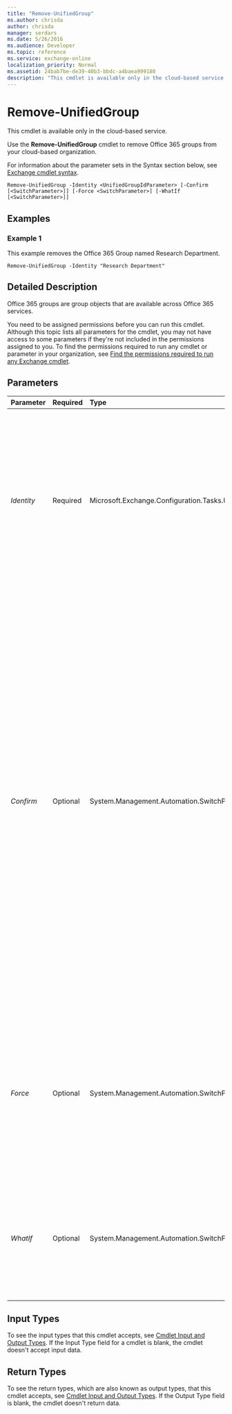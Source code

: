 ```yaml
---
title: "Remove-UnifiedGroup"
ms.author: chrisda
author: chrisda
manager: serdars
ms.date: 5/26/2016
ms.audience: Developer
ms.topic: reference
ms.service: exchange-online
localization_priority: Normal
ms.assetid: 24bab7be-de39-40b3-bbdc-a4baea999180
description: "This cmdlet is available only in the cloud-based service."
---
```


# Remove-UnifiedGroup

This cmdlet is available only in the cloud-based service. 
  
Use the **Remove-UnifiedGroup** cmdlet to remove Office 365 groups from your cloud-based organization.
  
For information about the parameter sets in the Syntax section below, see [Exchange cmdlet syntax](https://technet.microsoft.com/library/bb123552.aspx). 
  
```
Remove-UnifiedGroup -Identity <UnifiedGroupIdParameter> [-Confirm [<SwitchParameter>]] [-Force <SwitchParameter>] [-WhatIf [<SwitchParameter>]]

```

## Examples
<a name="Examples"> </a>

### Example 1

This example removes the Office 365 Group named Research Department.
  
```
Remove-UnifiedGroup -Identity "Research Department"
```

## Detailed Description
<a name="DetailedDescription"> </a>

Office 365 groups are group objects that are available across Office 365 services. 
  
You need to be assigned permissions before you can run this cmdlet. Although this topic lists all parameters for the cmdlet, you may not have access to some parameters if they're not included in the permissions assigned to you. To find the permissions required to run any cmdlet or parameter in your organization, see [Find the permissions required to run any Exchange cmdlet](https://technet.microsoft.com/library/mt432940.aspx). 
  
## Parameters
<a name="DetailedDescription"> </a>

|**Parameter**|**Required**|**Type**|**Description**|
|:-----|:-----|:-----|:-----|
| _Identity_ <br/> |Required  <br/> |Microsoft.Exchange.Configuration.Tasks.UnifiedGroupIdParameter  <br/> | The _Identity_ parameter specifies the Office 365 Group that you want to remove. You can use any value that uniquely identifies the Office 365 Group. <br/>  For example: <br/>  Name <br/>  Display name <br/>  Alias <br/>  Distinguished name (DN) <br/>  Canonical DN <br/>  Email address <br/>  GUID <br/> |
| _Confirm_ <br/> |Optional  <br/> |System.Management.Automation.SwitchParameter  <br/> | The _Confirm_ switch specifies whether to show or hide the confirmation prompt. How this switch affects the cmdlet depends on if the cmdlet requires confirmation before proceeding. <br/>  Destructive cmdlets (for example, **Remove-\*** cmdlets) have a built-in pause that forces you to acknowledge the command before proceeding. For these cmdlets, you can skip the confirmation prompt by using this exact syntax: `-Confirm:$false`.  <br/>  Most other cmdlets (for example, **New-\*** and **Set-\*** cmdlets) don't have a built-in pause. For these cmdlets, specifying the _Confirm_ switch without a value introduces a pause that forces you acknowledge the command before proceeding. <br/> |
| _Force_ <br/> |Optional  <br/> |System.Management.Automation.SwitchParameter  <br/> |The  _Force_ switch specifies whether to suppress warning or confirmation messages. You can use this switch to run tasks programmatically where prompting for administrative input is inappropriate. You don't need to specify a value with this switch. <br/> |
| _WhatIf_ <br/> |Optional  <br/> |System.Management.Automation.SwitchParameter  <br/> |The  _WhatIf_ switch simulates the actions of the command. You can use this switch to view the changes that would occur without actually applying those changes. You don't need to specify a value with this switch. <br/> |
   
## Input Types
<a name="InputTypes"> </a>

To see the input types that this cmdlet accepts, see [Cmdlet Input and Output Types](http://go.microsoft.com/fwlink/p/?linkId=616387). If the Input Type field for a cmdlet is blank, the cmdlet doesn't accept input data. 
  
## Return Types
<a name="ReturnTypes"> </a>

To see the return types, which are also known as output types, that this cmdlet accepts, see [Cmdlet Input and Output Types](http://go.microsoft.com/fwlink/p/?linkId=616387). If the Output Type field is blank, the cmdlet doesn't return data. 
  

